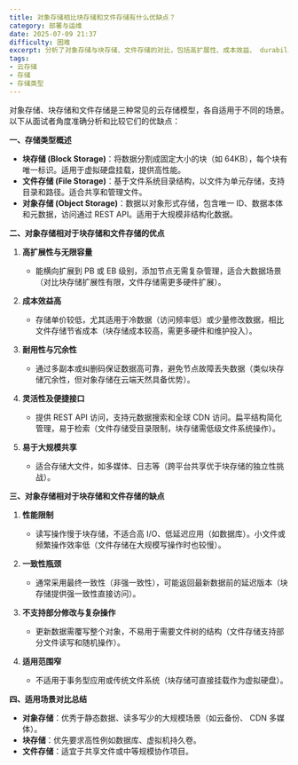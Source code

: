 ```yaml
---
title: 对象存储相比块存储和文件存储有什么优缺点？
category: 部署与运维
date: 2025-07-09 21:37
difficulty: 困难
excerpt: 分析了对象存储与块存储、文件存储的对比，包括高扩展性、成本效益、 durability、灵活性以及在性能、一致性、部分修改等方面的优缺点。
tags:
- 云存储
- 存储
- 存储类型
---
```

对象存储、块存储和文件存储是三种常见的云存储模型，各自适用于不同的场景。以下从面试者角度准确分析和比较它们的优缺点：  

**一、存储类型概述**  
- **块存储 (Block Storage)**：将数据分割成固定大小的块（如 64KB），每个块有唯一标识。适用于虚拟硬盘挂载，提供高性能。  
- **文件存储 (File Storage)**：基于文件系统目录结构，以文件为单元存储，支持目录和路径。适合共享和管理文件。  
- **对象存储 (Object Storage)**：数据以对象形式存储，包含唯一 ID、数据本体和元数据，访问通过 REST API。适用于大规模非结构化数据。  

**二、对象存储相对于块存储和文件存储的优点**  
1. **高扩展性与无限容量**  
   - 能横向扩展到 PB 或 EB 级别，添加节点无需复杂管理，适合大数据场景（对比块存储扩展性有限，文件存储需更多硬件扩展）。
   
2. **成本效益高**  
   - 存储单价较低，尤其适用于冷数据（访问频率低）或少量修改数据，相比文件存储节省成本（块存储成本较高，需更多硬件和维护投入）。

3. **耐用性与冗余性**  
   - 通过多副本或纠删码保证数据高可靠，避免节点故障丢失数据（类似块存储冗余性，但对象存储在云端天然具备优势）。

4. **灵活性及便捷接口**  
   - 提供 REST API 访问，支持元数据搜索和全球 CDN 访问。扁平结构简化管理，易于检索（文件存储受目录限制，块存储需低级文件系统操作）。  

5. **易于大规模共享**  
   - 适合存储大文件，如多媒体、日志等（跨平台共享优于块存储的独立性挑战）。

**三、对象存储相对于块存储和文件存储的缺点**  
1. **性能限制**  
   - 读写操作慢于块存储，不适合高 I/O、低延迟应用（如数据库）。小文件或频繁操作效率低（文件存储在大规模写操作时也较慢）。

2. **一致性瓶颈**  
   - 通常采用最终一致性（非强一致性），可能返回最新数据前的延迟版本（块存储提供强一致性直接访问）。

3. **不支持部分修改与复杂操作**  
   - 更新数据需覆写整个对象，不易用于需要文件树的结构（文件存储支持部分文件读写和随机操作）。

4. **适用范围窄**  
   - 不适用于事务型应用或传统文件系统（块存储可直接挂载作为虚拟硬盘）。

**四、适用场景对比总结**  
- **对象存储**：优秀于静态数据、读多写少的大规模场景（如云备份、 CDN 多媒体）。  
- **块存储**：优先要求高性例如数据库、虚拟机持久卷。  
- **文件存储**：适宜于共享文件或中等规模协作项目。
